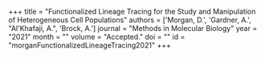 +++
title = "Functionalized Lineage Tracing for the Study and Manipulation of Heterogeneous Cell Populations"
authors = ['Morgan, D.', 'Gardner, A.', "Al'Khafaji, A.", 'Brock, A.']
journal = "Methods in Molecular Biology"
year = "2021"
month = ""
volume = "Accepted."
doi = ""
id = "morganFunctionalizedLineageTracing2021"
+++